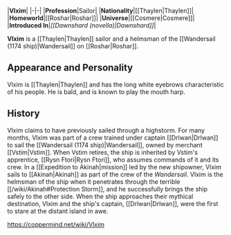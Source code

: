 |**Vlxim**|
|-|-|
|**Profession**|Sailor|
|**Nationality**|[[Thaylen\|Thaylen]]|
|**Homeworld**|[[Roshar\|Roshar]]|
|**Universe**|[[Cosmere\|Cosmere]]|
|**Introduced In**|*[[Dawnshard (novella)\|Dawnshard]]*|

**Vlxim** is a [[Thaylen\|Thaylen]] sailor and a helmsman of the [[Wandersail (1174 ship)\|Wandersail]] on [[Roshar\|Roshar]].

## Appearance and Personality
Vlxim is [[Thaylen\|Thaylen]] and has the long white eyebrows characteristic of his people. He is bald, and is known to play the mouth harp.

## History
Vlxim claims to have previously sailed through a highstorm.
For many months, Vlxim was part of a crew trained under captain [[Drlwan\|Drlwan]] to sail the [[Wandersail (1174 ship)\|Wandersail]], owned by merchant [[Vstim\|Vstim]]. When Vstim retires, the ship is inherited by Vstim's apprentice, [[Rysn Ftori\|Rysn Ftori]], who assumes commands of it and its crew.
In a [[Expedition to Akinah\|mission]] led by the new shipowner, Vlxim sails to [[Akinah\|Akinah]] as part of the crew of the *Wandersail*. Vlxim is the helmsman of the ship when it penetrates through the terrible [[/wiki/Akinah#Protection Storm]], and he successfully brings the ship safely to the other side. When the ship approaches their mythical destination, Vlxim and the ship's captain, [[Drlwan\|Drlwan]], were the first to stare at the distant island in awe.



https://coppermind.net/wiki/Vlxim